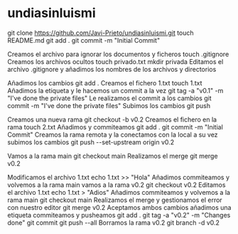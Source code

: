 # undiasinluismi
git clone https://github.com/Javi-Prieto/undiasinluismi.git
touch README.md
git add .
git commit -m "Initial Commit"

Creamos el archivo para ignorar los documentos y ficheros
touch .gitignore
Creamos los archivos ocultos
touch privado.txt
mkdir privada
Editamos el archivo .gitignore y añadimos los nombres de los archivos y directorios

Añadimos los cambios
git add .
Creamos el fichero 1.txt
touch 1.txt
Añadimos la etiqueta y le hacemos un commit a la vez
git tag -a "v0.1" -m "I've done the private files"
Le realizamos el commit a los cambios
git commit -m "I've done the private files"
Subimos los cambios
git push

Creamos una nueva rama
git checkout -b v0.2
Creamos el fichero en la rama
touch 2.txt
Añadimos y commiteamos
git add .
git commit -m "Initial Commit"
Creamos la rama remota y la conectamos con la local a su vez subimos los cambios
git push --set-upstream origin v0.2

Vamos a la rama main
git checkout main
Realizamos el merge
git merge v0.2

Modificamos el archivo 1.txt
echo 1.txt >> "Hola"
Añadimos commiteamos y volvemos a la rama main vamos a la rama v0.2
git checkout v0.2
Editamos el archivo 1.txt
echo 1.txt > "Adios"
Añadimos commiteamos y volvemos a la rama main
git checkout main
Realizamos el merge y gestionamos el error con nuestro editor
git merge v0.2
Aceptamos ambos cambios añadimos una etiqueta commiteamos y pusheamos
git add .
git tag -a "v0.2" -m "Changes done"
git commit
git push --all
Borramos la rama v0.2
git branch -d v0.2

